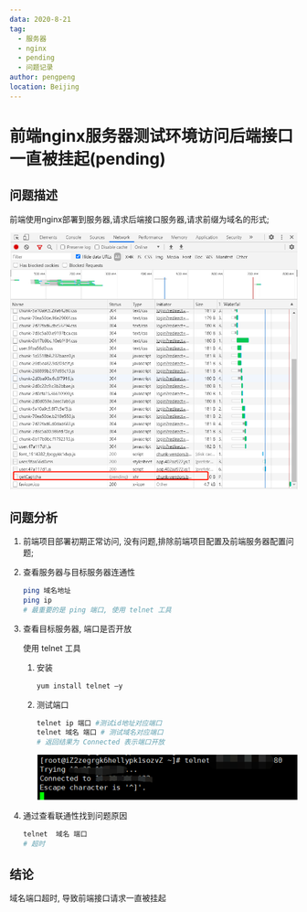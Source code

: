```yaml
---
data: 2020-8-21
tag:
  - 服务器
  - nginx
  - pending
  - 问题记录
author: pengpeng
location: Beijing
---
```


# 前端nginx服务器测试环境访问后端接口一直被挂起(pending)

## 问题描述

前端使用nginx部署到服务器,请求后端接口服务器,请求前缀为域名的形式;

![图例](./../.vuepress/public/202008/interface-pending.jpg)

## 问题分析

1. 前端项目部署初期正常访问, 没有问题,排除前端项目配置及前端服务器配置问题;

2. 查看服务器与目标服务器连通性

   ```bash
   ping 域名地址
   ping ip
   # 最重要的是 ping 端口, 使用 telnet 工具
   ```

3. 查看目标服务器, 端口是否开放

   使用 telnet 工具

   1. 安装

      ```bash
      yum install telnet –y
      ```

   2. 测试端口

      ```bash
      telnet ip 端口 #测试id地址对应端口
      telnet 域名 端口 # 测试域名对应端口
      # 返回结果为 Connected 表示端口开放
      ```

      ![图例](./../.vuepress/public/202008/telnet-ip-port.jpg)

4. 通过查看联通性找到问题原因

   ```bash
   telnet  域名 端口
   # 超时 
   ```

## 结论

域名端口超时, 导致前端接口请求一直被挂起
